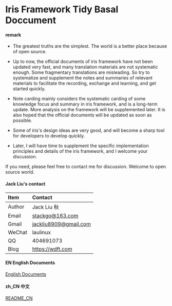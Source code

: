 # Iris Framework Tidy Basal Doccument

#### remark

* The greatest truths are the simplest. The world is a better place because of open source.

* Up to now, the official documents of iris framework have not been updated very fast, and many translation materials are not systematic enough. Some fragmentary translations are misleading. So try to systematize and supplement the notes and summaries of relevant materials to facilitate the recording, exchange and learning, and get started quickly.

* Note carding mainly considers the systematic carding of some knowledge focus and summary in iris framework, and is a long-term update. More analysis on the framework will be supplemented later. It is also hoped that the official documents will be updated as soon as possible.

* Some of iris's design ideas are very good, and will become a sharp tool for developers to develop quickly.

* Later, I will have time to supplement the specific implementation principles and details of the iris framework, and I welcome your discussion.

If you need, please feel free to contact me for discussion. Welcome to open source world.

#### Jack Liu's contact
| Item  | Contact |
| :------ | :---------- |
| Author | Jack Liu 秋 |
| Email | stackgo@163.com |
| Gmail | jackliu8909@gmail.com |
| WeChat | laulinux |
| QQ | 404691073 |
| Blog | https://wdft.com |


#### EN English Documents
[English Documents](https://github.com/iotd/iris-doc/tree/master/EN)

#### zh_CN 中文
[README_CN](https://github.com/iotd/iris-doc/tree/master/zh_CN)



